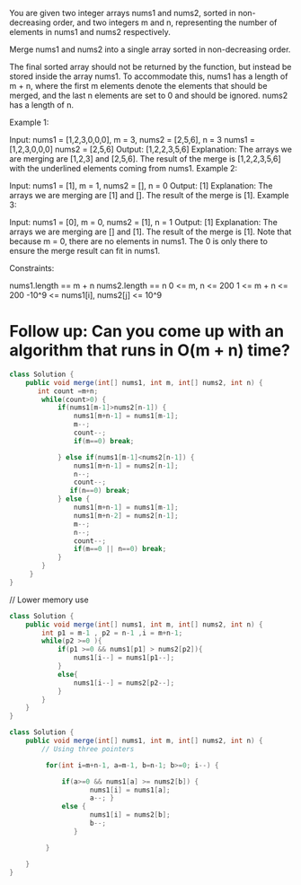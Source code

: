 You are given two integer arrays nums1 and nums2, sorted in non-decreasing order, and two integers m and n, representing the number of elements in nums1 and nums2 respectively.

Merge nums1 and nums2 into a single array sorted in non-decreasing order.

The final sorted array should not be returned by the function, but instead be stored inside the array nums1. To accommodate this, nums1 has a length of m + n, where the first m elements denote the elements that should be merged, and the last n elements are set to 0 and should be ignored. nums2 has a length of n.

Example 1:

Input: nums1 = [1,2,3,0,0,0], m = 3, nums2 = [2,5,6], n = 3
nums1 = [1,2,3,0,0,0]
nums2 = [2,5,6]
Output: [1,2,2,3,5,6]
Explanation: The arrays we are merging are [1,2,3] and [2,5,6].
The result of the merge is [1,2,2,3,5,6] with the underlined elements coming from nums1.
Example 2:

Input: nums1 = [1], m = 1, nums2 = [], n = 0
Output: [1]
Explanation: The arrays we are merging are [1] and [].
The result of the merge is [1].
Example 3:

Input: nums1 = [0], m = 0, nums2 = [1], n = 1
Output: [1]
Explanation: The arrays we are merging are [] and [1].
The result of the merge is [1].
Note that because m = 0, there are no elements in nums1. The 0 is only there to ensure the merge result can fit in nums1.

Constraints:

nums1.length == m + n
nums2.length == n
0 <= m, n <= 200
1 <= m + n <= 200
-10^9 <= nums1[i], nums2[j] <= 10^9

# Follow up: Can you come up with an algorithm that runs in O(m + n) time?

```Java
class Solution {
    public void merge(int[] nums1, int m, int[] nums2, int n) {
       int count =m+n;
        while(count>0) {
            if(nums1[m-1]>nums2[n-1]) {
                nums1[m+n-1] = nums1[m-1];
                m--;
                count--;
                if(m==0) break;

            } else if(nums1[m-1]<nums2[n-1]) {
                nums1[m+n-1] = nums2[n-1];
                n--;
                count--;
               if(n==0) break;
            } else {
                nums1[m+n-1] = nums1[m-1];
                nums1[m+n-2] = nums2[n-1];
                m--;
                n--;
                count--;
                if(m==0 || n==0) break;
            }
        }
     }
}
```

// Lower memory use

```java
class Solution {
    public void merge(int[] nums1, int m, int[] nums2, int n) {
        int p1 = m-1 , p2 = n-1 ,i = m+n-1;
        while(p2 >=0 ){
            if(p1 >=0 && nums1[p1] > nums2[p2]){
                nums1[i--] = nums1[p1--];
            }
            else{
                nums1[i--] = nums2[p2--];
            }
        }
    }
}
```

```java
class Solution {
    public void merge(int[] nums1, int m, int[] nums2, int n) {
        // Using three pointers

         for(int i=m+n-1, a=m-1, b=n-1; b>=0; i--) {

             if(a>=0 && nums1[a] >= nums2[b]) {
                    nums1[i] = nums1[a];
                    a--; }
             else {
                    nums1[i] = nums2[b];
                    b--;
                }

         }

    }
}
```
